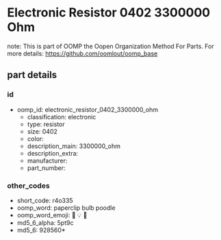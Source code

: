 # Electronic Resistor 0402 3300000 Ohm  

note: This is part of OOMP the Oopen Organization Method For Parts. For more details: https://github.com/oomlout/oomp_base

##  part details





### id
* oomp_id: electronic_resistor_0402_3300000_ohm
  * classification: electronic
  * type: resistor
  * size: 0402
  * color: 
  * description_main: 3300000_ohm
  * description_extra: 
  * manufacturer: 
  * part_number: 

### other_codes
* short_code: r4o335
* oomp_word: paperclip bulb poodle
* oomp_word_emoji: :paperclip: :bulb: :poodle:
* md5_6_alpha: 5pt9c
* md5_6: 928560* 